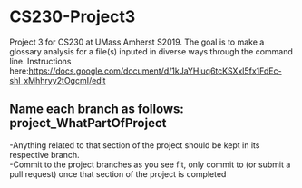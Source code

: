 # CS230-Project3
Project 3 for CS230 at UMass Amherst S2019. The goal is to make a glossary analysis for a file(s) inputed in diverse ways through the command line.  Instructions here:https://docs.google.com/document/d/1kJaYHiuq6tcKSXxl5fx1FdEc-shl_xMhhryy2tOgcmI/edit

Name each branch as follows: project_WhatPartOfProject
-
  -Anything related to that section of the project should be kept in its respective branch.  
  -Commit to the project branches as you see fit, only commit to (or submit a pull request) once that section of the project is completed
